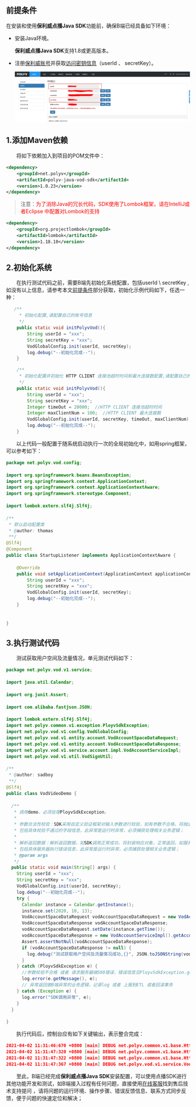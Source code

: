## 前提条件

在安装和使用**保利威点播Java SDK**功能前，确保B端已经具备如下环境：

- 安装Java环境。

  **保利威点播Java SDK**支持1.8或更高版本。

- 注册[保利威账号](https://www.polyv.net/)并获取[访问密钥信息](https://my.polyv.net/secure/setting/api)（userId  、 secretKey）。            

  
  
  ![Dingtalk_20210402101606](../img/Dingtalk_20210402101606.jpg)
  
## 1.添加Maven依赖  

&emsp;&emsp;将如下依赖加入到项目的POM文件中： 

```xml
<dependency>
    <groupId>net.polyv</groupId>
    <artifactId>polyv-java-vod-sdk</artifactId>
    <version>1.0.23</version>
</dependency> 
```

> 注意：<font color=#FF0000 >为了消除Java的冗长代码，SDK使用了Lombok框架，请在IntelliJ或者Eclipse 中配置对Lombok的支持</font>

```xml
<dependency>
    <groupId>org.projectlombok</groupId>
    <artifactId>lombok</artifactId>
    <version>1.18.10</version>
</dependency>
```

## 2.初始化系统

&emsp;&emsp;在执行测试代码之前，需要B端先初始化系统配置，包括userId \ secretKey , 如没有以上信息，请参考本文[前提条件](/quick_start?id=前提条件)部分获取，初始化示例代码如下，任选一种：

````java
   /**
     * 初始化配置,请配置自己的账号信息
     */
    public static void initPolyvVod(){
        String userId = "xxx";
        String secretKey = "xxx";
        VodGlobalConfig.init(userId, secretKey);
        log.debug("--初始化完成--");
    }
````
````java
 	/**
     * 初始化配置并初始化 HTTP CLIENT 连接池超时时间和最大连接数配置,请配置自己的账号信息
     */
    public static void initPolyvVod(){
        String userId = "xxx";
        String secretKey = "xxx";
        Integer timeOut = 20000;  //HTTP CLIENT 连接池超时时间
        Integer maxClientNum = 100;  //HTTP CLIENT 最大连接数      
        VodGlobalConfig.init(userId, secretKey, timeOut, maxClientNum);
        log.debug("--初始化完成--");
    }
````

&emsp;&emsp;以上代码一般配置于随系统启动执行一次的全局初始化中，如用spring框架，可以参考如下：

````java
package net.polyv.vod.config;

import org.springframework.beans.BeansException;
import org.springframework.context.ApplicationContext;
import org.springframework.context.ApplicationContextAware;
import org.springframework.stereotype.Component;

import lombok.extern.slf4j.Slf4j;

/**
 * 默认启动配置类
 * @author: thomas
 **/
@Slf4j
@Component
public class StartupListener implements ApplicationContextAware {
    
    @Override
    public void setApplicationContext(ApplicationContext applicationContext) throws BeansException {
        String userId = "xxx";
        String secretKey = "xxx";
        VodGlobalConfig.init(userId, secretKey);
        log.debug("--初始化完成--");
    }
    
    
}
````

## 3.执行测试代码

&emsp;&emsp;测试获取用户空间及流量情况，单元测试代码如下：

```java
package net.polyv.vod.v1.service;

import java.util.Calendar;

import org.junit.Assert;

import com.alibaba.fastjson.JSON;

import lombok.extern.slf4j.Slf4j;
import net.polyv.common.v1.exception.PloyvSdkException;
import net.polyv.vod.v1.config.VodGlobalConfig;
import net.polyv.vod.v1.entity.account.VodAccountSpaceDataRequest;
import net.polyv.vod.v1.entity.account.VodAccountSpaceDataResponse;
import net.polyv.vod.v1.service.account.impl.VodAccountServiceImpl;
import net.polyv.vod.v1.util.VodSignUtil;

/**
 * @author: sadboy
 **/
@Slf4j
public class VodVideoDemo {

  /**
   * 调用demo，必须处理PloyvSdkException。
   *
   * 参数合法性校验：SDK采用自定义验证框架对输入参数进行校验，如有参数不合格，将抛出PloyvSdkException异常，exception的message
   * 包括具体校验不通过的字段信息，此异常是运行时异常，必须捕获处理相关业务逻辑；
   *
   * 解析返回数据：解析返回数据，如SDK调用正常成功，将封装响应对象，正常返回，如服务器返回错误信息，SDK将将抛出PloyvSdkException异常，exception的message
   * 包括具体服务器执行错误信息，此异常是运行时异常，必须捕获处理相关业务逻辑；
   * @param args
   */
  public static void main(String[] args) {
    String userId = "xxx";
    String secretKey = "xxx";
    VodGlobalConfig.init(userId, secretKey);
    log.debug("--初始化完成--");
    try {
      Calendar instance = Calendar.getInstance();
      instance.set(2020, 10, 13);
      VodAccountSpaceDataRequest vodAccountSpaceDataRequest = new VodAccountSpaceDataRequest();
      VodAccountSpaceDataResponse vodAccountSpaceDataResponse;
      vodAccountSpaceDataRequest.setDate(instance.getTime());
      vodAccountSpaceDataResponse = new VodAccountServiceImpl().getAccountSpaceFlow(vodAccountSpaceDataRequest);
      Assert.assertNotNull(vodAccountSpaceDataResponse);
      if (vodAccountSpaceDataResponse != null) {
        log.debug("测试获取用户空间及流量情况成功,{}", JSON.toJSONString(vodAccountSpaceDataResponse));
      }
    } catch (PloyvSdkException e) {
      //参数校验不合格 或者 请求服务器端500错误，错误信息见PloyvSdkException.getMessage()
      log.error(e.getMessage(), e);
      // 异常返回做B端异常的业务逻辑，记录log 或者 上报到ETL 或者回滚事务
    } catch (Exception e) {
      log.error("SDK调用异常", e);
    }
  }

}
```

&emsp;&emsp;执行代码后，控制台应有如下关键输出，表示整合完成：

```json
2021-04-02 11:31:46:670 +0800 [main] DEBUG net.polyv.common.v1.base.HttpUtil - http 请求 url: https://api.polyv.net/v2/user/1b448be323/main , 请求参数: {"date":"2020-11-13","requestId":"f8a5283094714cb58d9aeefa5e00b1b0","sign":"216C1386579861008123892F76C83E28A8D7564E","ptime":"1617334306444"}
2021-04-02 11:31:47:320 +0800 [main] DEBUG net.polyv.common.v1.base.HttpUtil - HTTP请求耗时分析，请求URL: https://api.polyv.net/v2/user/1b448be323/main ， 请求头信息：[{"elements":[{"name":"application/x-www-form-urlencoded","parameterCount":1,"parameters":[{"name":"charset","value":"UTF-8"}]}],"name":"Content-type","value":"application/x-www-form-urlencoded; charset=UTF-8"},{"elements":[{"name":"1b448be323","parameterCount":0,"parameters":[]}],"name":"java-sdk-user-id","value":"1b448be323"},{"elements":[{"name":"JAVA_VOD_SDK","parameterCount":0,"parameters":[]}],"name":"User-Agent","value":"JAVA_VOD_SDK"},{"elements":[{"name":"JAVA_VOD_SDK","parameterCount":0,"parameters":[]}],"name":"source","value":"JAVA_VOD_SDK"},{"elements":[{"name":"1.0.23","parameterCount":0,"parameters":[]}],"name":"version","value":"1.0.23"}] ，   耗时: 556 ms
2021-04-02 11:31:47:322 +0800 [main] DEBUG net.polyv.common.v1.base.HttpUtil - http 请求结果: {"code":200,"status":"success","message":"success","data":{"videoCount":43,"totalFlow":21474836480,"usedSpace":0,"usedFlow":0,"totalSpace":21474836480,"userId":"1b448be323","email":"sdk-demo@polyv.net"}}
2021-04-02 11:31:47:367 +0800 [main] DEBUG net.polyv.vod.v1.service.VodVideoDemo - 测试获取用户空间及流量情况成功,{"email":"sdk-demo@polyv.net","totalFlow":21474836480,"totalSpace":21474836480,"usedFlow":0,"usedSpace":0,"userId":"1b448be323"}
```

&emsp;&emsp;至此，B端已经完成**保利威点播Java SDK**安装配置，可以使用点播SDK进行其他功能开发和测试，如B端接入过程有任何问题，直接使用<a href="javascript:void(0);" onclick="$('#zhichiBtnBox').click()">在线客服</a>找到售后技术支持提问 ，请将问题的运行环境、操作步骤、错误反馈信息、联系方式同步反馈，便于问题的快速定位和解决； 
















